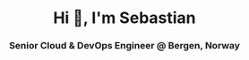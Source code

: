 <h1 align="center">Hi 👋, I'm Sebastian</h1>
<h3 align="center">Senior Cloud & DevOps Engineer @ Bergen, Norway</h3>
